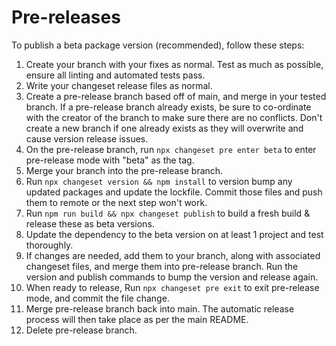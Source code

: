 # Pre-releases

To publish a beta package version (recommended), follow these steps:

1. Create your branch with your fixes as normal. Test as much as possible, ensure all linting and automated tests pass.
2. Write your changeset release files as normal.
3. Create a pre-release branch based off of main, and merge in your tested branch. If a pre-release branch already exists, be sure to co-ordinate with the creator of the branch to make sure there are no conflicts. Don't create a new branch if one already exists as they will overwrite and cause version release issues.
4. On the pre-release branch, run `npx changeset pre enter beta` to enter pre-release mode with "beta" as the tag.
5. Merge your branch into the pre-release branch.
6. Run `npx changeset version && npm install` to version bump any updated packages and update the lockfile. Commit those files and push them to remote or the next step won't work.
7. Run `npm run build && npx changeset publish` to build a fresh build & release these as beta versions.
8. Update the dependency to the beta version on at least 1 project and test thoroughly.
9. If changes are needed, add them to your branch, along with associated changeset files, and merge them into pre-release branch. Run the version and publish commands to bump the version and release again.
10. When ready to release, Run `npx changeset pre exit` to exit pre-release mode, and commit the file change.
11. Merge pre-release branch back into main. The automatic release process will then take place as per the main README.
12. Delete pre-release branch.

